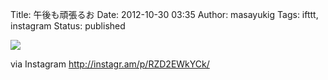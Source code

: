 Title: 午後も頑張るお
Date: 2012-10-30 03:35
Author: masayukig
Tags: ifttt, instagram
Status: published

<div>

![](http://distilleryimage4.s3.amazonaws.com/d3a6d828224211e2939b22000a1f9251_7.jpg)
<div>

via Instagram <http://instagr.am/p/RZD2EWkYCk/>

</div>

</div>
